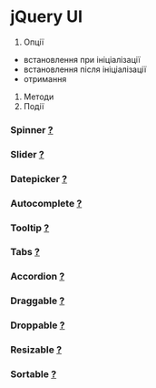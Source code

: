# jQuery UI
1. Опції
 - встановлення при ініціалізації
 - встановлення після ініціалізації
 - отримання
1. Методи
1. Події

### Spinner [?](https://jqueryui.com/spinner/)
### Slider [?](https://jqueryui.com/slider/)
### Datepicker [?](https://jqueryui.com/datepicker/)
### Autocomplete [?](https://jqueryui.com/autocomplete/)
### Tooltip [?](https://jqueryui.com/tooltip/)
### Tabs [?](https://jqueryui.com/tabs/)
### Accordion [?](https://jqueryui.com/accordion/)
### Draggable [?](https://jqueryui.com/draggable/)
### Droppable [?](https://jqueryui.com/droppable/)
### Resizable [?](https://jqueryui.com/resizable/)
### Sortable [?](https://jqueryui.com/sortable/)